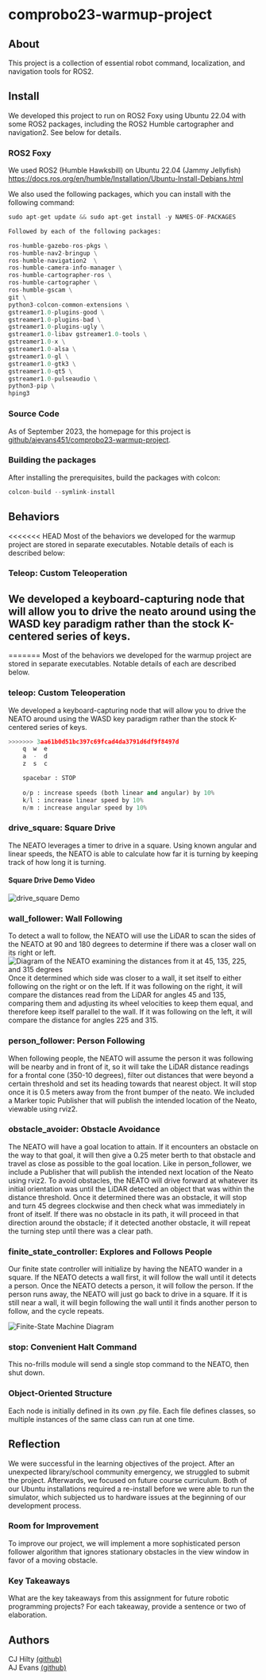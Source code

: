 # comprobo23-warmup-project
## About
This project is a collection of essential robot command, localization, and navigation tools for ROS2.
## Install
We developed this project to run on ROS2 Foxy using Ubuntu 22.04 with some ROS2 packages, including the ROS2 Humble cartographer and navigation2. See below for details.
### ROS2 Foxy
We used ROS2 (Humble Hawksbill) on Ubuntu 22.04 (Jammy Jellyfish)
https://docs.ros.org/en/humble/Installation/Ubuntu-Install-Debians.html

We also used the following packages, which you can install with the following command:

```python
sudo apt-get update && sudo apt-get install -y NAMES-OF-PACKAGES

Followed by each of the following packages:

ros-humble-gazebo-ros-pkgs \
ros-humble-nav2-bringup \
ros-humble-navigation2  \
ros-humble-camera-info-manager \
ros-humble-cartographer-ros \
ros-humble-cartographer \
ros-humble-gscam \
git \
python3-colcon-common-extensions \
gstreamer1.0-plugins-good \
gstreamer1.0-plugins-bad \
gstreamer1.0-plugins-ugly \
gstreamer1.0-libav gstreamer1.0-tools \
gstreamer1.0-x \
gstreamer1.0-alsa \
gstreamer1.0-gl \
gstreamer1.0-gtk3 \
gstreamer1.0-qt5 \
gstreamer1.0-pulseaudio \
python3-pip \
hping3
```

### Source Code
As of September 2023, the homepage for this project is [github/ajevans451/comprobo23-warmup-project](https://github.com/ajevans451/comprobo23-warmup-project).

### Building the packages
After installing the prerequisites, build the packages with colcon:
```python
colcon-build --symlink-install
``` 

## Behaviors
<<<<<<< HEAD
Most of the behaviors we developed for the warmup project are stored in separate executables. Notable details of each is described below:

### Teleop: Custom Teleoperation
We developed a keyboard-capturing node that will allow you to drive the neato around using the WASD key paradigm rather than the stock K-centered series of keys.
  -------------------
=======
Most of the behaviors we developed for the warmup project are stored in separate executables. Notable details of each are described below.

### teleop: Custom Teleoperation

We developed a keyboard-capturing node that will allow you to drive the NEATO around using the WASD key paradigm rather than the stock K-centered series of keys.
```python 
>>>>>>> 3aa61b0d51bc397c69fcad4da3791d6df9f8497d
	q  w  e
	a  -  d
	z  s  c

    spacebar : STOP
    
    o/p : increase speeds (both linear and angular) by 10%
    k/l : increase linear speed by 10%
    n/m : increase angular speed by 10%
```

### drive_square: Square Drive
The NEATO leverages a timer to drive in a square. Using known angular and linear speeds, the NEATO is able to calculate how far it is turning by keeping track of how long it is turning.

#### Square Drive Demo Video
![drive_square Demo](/Screenshots/drive_square.gif)

### wall_follower: Wall Following
To detect a wall to follow, the NEATO will use the LiDAR to scan the sides of the NEATO at 90 and 180 degrees to determine if there was a closer wall on its right or left. 
![Diagram of the NEATO examining the distances from it at 45, 135, 225, and 315 degrees](/images/wall_following_diagram.png)
Once it determined which side was closer to a wall, it set itself to either following on the right or on the left. If it was following on the right, it will compare the distances read from the LiDAR for angles 45 and 135, comparing them and adjusting its wheel velocities to keep them equal, and therefore keep itself parallel to the wall. If it was following on the left, it will compare the distance for angles 225 and 315.

### person_follower: Person Following
When following people, the NEATO will assume the person it was following will be nearby and in front of it, so it will take the LiDAR distance readings for a frontal cone (350-10 degrees), filter out distances that were beyond a certain threshold and set its heading towards that nearest object. It will stop once it is 0.5 meters away from the front bumper of the neato. We included a Marker topic Publisher that will publish the intended location of the Neato, viewable using rviz2.

### obstacle_avoider: Obstacle Avoidance
The NEATO will have a goal location to attain. If it encounters an obstacle on the way to that goal, it will then give a 0.25 meter berth to that obstacle and travel as close as possible to the goal location. Like in person_follower, we include a Publisher that will publish the intended next location of the Neato using rviz2. To avoid obstacles, the NEATO will drive forward at whatever its initial orientation was until the LiDAR detected an object that was within the distance threshold. Once it determined there was an obstacle, it will stop and turn 45 degrees clockwise and then check what was immediately in front of itself. If there was no obstacle in its path, it will proceed in that direction around the obstacle; if it detected another obstacle, it will repeat the turning step until there was a clear path.

### finite_state_controller: Explores and Follows People 
Our finite state controller will initialize by having the NEATO wander in a square. If the NEATO detects a wall first, it will follow the wall until it detects a person. Once the NEATO detects a person, it will follow the person. If the person runs away, the NEATO will just go back to drive in a square. If it is still near a wall, it will begin following the wall until it finds another person to follow, and the cycle repeats.

![Finite-State Machine Diagram](/images/fsm.jpg)

### stop: Convenient Halt Command
This no-frills module will send a single stop command to the NEATO, then shut down.

### Object-Oriented Structure
Each node is initially defined in its own .py file. Each file defines classes, so multiple instances of the same class can run at one time.

## Reflection
We were successful in the learning objectives of the project. After an unexpected library/school community emergency, we struggled to submit the project. Afterwards, we focused on future course curriculum. Both of our Ubuntu installations required a re-install before we were able to run the simulator, which subjected us to hardware issues at the beginning of our development process.
### Room for Improvement
To improve our project, we will implement a more sophisticated person follower algorithm that ignores stationary obstacles in the view window in favor of a moving obstacle.
### Key Takeaways
What are the key takeaways from this assignment for future robotic programming projects? For each takeaway, provide a sentence or two of elaboration.

## Authors

CJ Hilty [(github)](https://github.com/cjhi) \
AJ Evans [(github)](https://github.com/ajevans451)